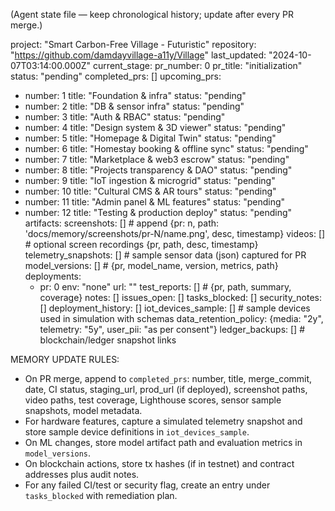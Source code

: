 (Agent state file — keep chronological history; update after every PR merge.)

project: "Smart Carbon-Free Village - Futuristic"
repository: "https://github.com/damdayvillage-a11y/Village"
last_updated: "2024-10-07T03:14:00.000Z"
current_stage:
  pr_number: 0
  pr_title: "initialization"
  status: "pending"
completed_prs: []
upcoming_prs:
  - number: 1
    title: "Foundation & infra"
    status: "pending"
  - number: 2
    title: "DB & sensor infra"
    status: "pending"
  - number: 3
    title: "Auth & RBAC"
    status: "pending"
  - number: 4
    title: "Design system & 3D viewer"
    status: "pending"
  - number: 5
    title: "Homepage & Digital Twin"
    status: "pending"
  - number: 6
    title: "Homestay booking & offline sync"
    status: "pending"
  - number: 7
    title: "Marketplace & web3 escrow"
    status: "pending"
  - number: 8
    title: "Projects transparency & DAO"
    status: "pending"
  - number: 9
    title: "IoT ingestion & microgrid"
    status: "pending"
  - number: 10
    title: "Cultural CMS & AR tours"
    status: "pending"
  - number: 11
    title: "Admin panel & ML features"
    status: "pending"
  - number: 12
    title: "Testing & production deploy"
    status: "pending"
artifacts:
  screenshots: [] # append {pr: n, path: 'docs/memory/screenshots/pr-N/name.png', desc, timestamp}
  videos: [] # optional screen recordings {pr, path, desc, timestamp}
  telemetry_snapshots: [] # sample sensor data (json) captured for PR
  model_versions: [] # {pr, model_name, version, metrics, path}
  deployments:
    - pr: 0
      env: "none"
      url: ""
  test_reports: [] # {pr, path, summary, coverage}
notes: []
issues_open: []
tasks_blocked: []
security_notes: []
deployment_history: []
iot_devices_sample: [] # sample devices used in simulation with schemas
data_retention_policy: {media: "2y", telemetry: "5y", user_pii: "as per consent"}
ledger_backups: [] # blockchain/ledger snapshot links

MEMORY UPDATE RULES:
- On PR merge, append to `completed_prs`: number, title, merge_commit, date, CI status, staging_url, prod_url (if deployed), screenshot paths, video paths, test coverage, Lighthouse scores, sensor sample snapshots, model metadata.
- For hardware features, capture a simulated telemetry snapshot and store sample device definitions in `iot_devices_sample`.
- On ML changes, store model artifact path and evaluation metrics in `model_versions`.
- On blockchain actions, store tx hashes (if in testnet) and contract addresses plus audit notes.
- For any failed CI/test or security flag, create an entry under `tasks_blocked` with remediation plan.